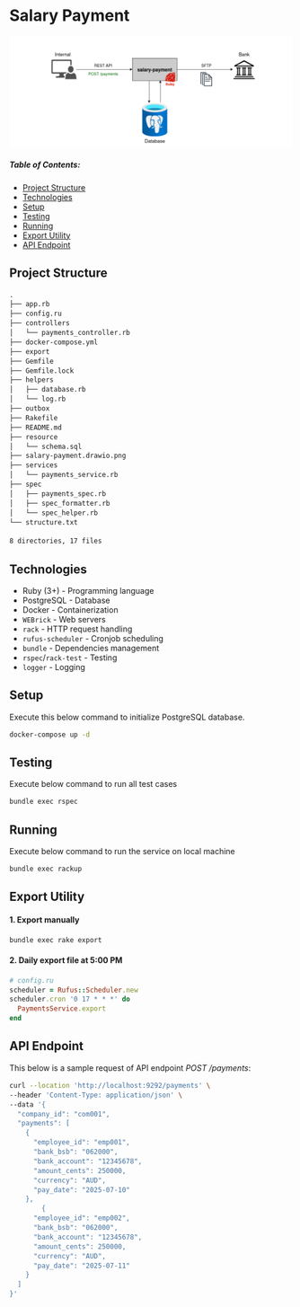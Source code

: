# Salary Payment

![solution design](./salary-payment.drawio.png)

##### Table of Contents:

- [Project Structure](#project-struture)
- [Technologies](#technologies)
- [Setup](#setup)
- [Testing](#testing)
- [Running](#running)
- [Export Utility](#export-utility)
- [API Endpoint](#api-endpoint)

## Project Structure

```txt
.
├── app.rb
├── config.ru
├── controllers
│   └── payments_controller.rb
├── docker-compose.yml
├── export
├── Gemfile
├── Gemfile.lock
├── helpers
│   ├── database.rb
│   └── log.rb
├── outbox
├── Rakefile
├── README.md
├── resource
│   └── schema.sql
├── salary-payment.drawio.png
├── services
│   └── payments_service.rb
├── spec
│   ├── payments_spec.rb
│   ├── spec_formatter.rb
│   └── spec_helper.rb
└── structure.txt

8 directories, 17 files
```

## Technologies

- Ruby (3+) - Programming language
- PostgreSQL - Database
- Docker - Containerization
- `WEBrick` - Web servers
- `rack` - HTTP request handling
- `rufus-scheduler` - Cronjob scheduling
- `bundle` - Dependencies management
- `rspec`/`rack-test` - Testing
- `logger` - Logging

## Setup

Execute this below command to initialize PostgreSQL database.
```bash
docker-compose up -d
```

## Testing

Execute below command to run all test cases
```bash
bundle exec rspec
```

## Running

Execute below command to run the service on local machine
```bash
bundle exec rackup
```

## Export Utility

#### 1. Export manually
```bash
bundle exec rake export
```

#### 2. Daily export file at 5:00 PM
```ruby
# config.ru
scheduler = Rufus::Scheduler.new
scheduler.cron '0 17 * * *' do
  PaymentsService.export
end
```

## API Endpoint

This below is a sample request of API endpoint *POST /payments*:
```bash
curl --location 'http://localhost:9292/payments' \
--header 'Content-Type: application/json' \
--data '{
  "company_id": "com001",
  "payments": [
    {
      "employee_id": "emp001",
      "bank_bsb": "062000",
      "bank_account": "12345678",
      "amount_cents": 250000,
      "currency": "AUD",
      "pay_date": "2025-07-10"
    },
        {
      "employee_id": "emp002",
      "bank_bsb": "062000",
      "bank_account": "12345678",
      "amount_cents": 250000,
      "currency": "AUD",
      "pay_date": "2025-07-11"
    }
  ]
}'
```
